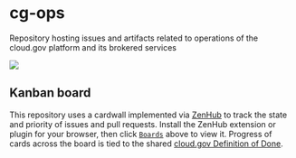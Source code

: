 # cg-ops
Repository hosting issues and artifacts related to operations of the cloud.gov platform and its brokered services

<a href="https://zenhub.io"><img src="https://raw.githubusercontent.com/ZenHubIO/support/master/zenhub-badge.png"></a>

## Kanban board
This repository uses a cardwall implemented via [ZenHub](https://zenhub.io) to track the state and priority of issues and pull requests. Install the ZenHub extension or plugin for your browser, then click [`Boards`](#boards) above to view it. Progress of cards  across the board is tied to the shared [cloud.gov Definition of Done](https://github.com/18F/cg-product/blob/master/DeliveryProcess.md).
